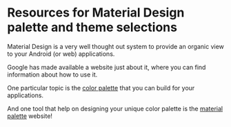 # Resources for Material Design palette and theme selections

Material Design is a very well thought out system to provide an organic view to your Android (or web) applications.

Google has made available a website just about it, where you can find information about how to use it.

One particular topic is the [color palette](https://material.google.com/style/color.html#color-themes) that you can build for your applications.

And one tool that help on designing your unique color palette is the [material palette](https://www.materialpalette.com/) website!